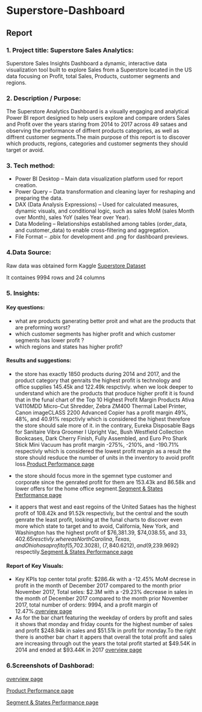 # Superstore-Dashboard
## Report

###  1. Project title: Superstore Sales Analytics:
Superstore Sales Insights Dashboard a dynamic, interactive data visualization tool 
built to explore Sales from a Superstore located in the US data focusing on Profit, total Sales, Products, customer segments and regions.

### 2. Description / Purpose:
The Superstore Analytics Dashboard is a visually engaging and analytical Power BI report designed to help users explore and compare orders Sales and Profit over the years staring from 2014 to 2017 across 49 sataes and observing the preformance of diffrent products categories, as well as diffrent customer segments.The main purpose of this report is to discover which products, regions, categories and customer segments they should target or avoid.

### 3. Tech method:
 
- Power BI Desktop – Main data visualization platform used for report creation.
- Power Query – Data transformation and cleaning layer for reshaping and preparing the data.
- DAX (Data Analysis Expressions) – Used for calculated measures, dynamic visuals, and conditional logic, such as sales MoM (sales Month over Month), sales YoY (sales Year over Year).
- Data Modeling – Relationships established among tables (order_data, and customer_data) to enable cross-filtering and aggregation.
- File Format – .pbix for development and .png for dashboard previews.

### 4.Data Source:
Raw data was obtained form Kaggle [Superstore Dataset](https://www.kaggle.com/datasets/vivek468/superstore-dataset-final)

It containes 9994 rows and 24 columns

### 5. Insights:
#### Key questions:
- what are products ganerating better proit and what are the products that are preforming worst?
- which customer segments has higher profit and which customer segments has lower profit ?
- which regions and states has higher profit?

#### Results and suggestions:
- the store has exactly 1850 products during 2014 and 2017, and the product category that genraits the highest profit is technology and office supplies 145.45k and 122.49k respctivly. when we look deeper to understand which are the products that produce higher profit it is found that in the funal chart of the Top 10 Highest Profit Margin Products Ativa V4110MDD Micro-Cut Shredder, Zebra ZM400 Thermal Label Printer, Canon imageCLASS 2200 Advanced Copier has a profit margin 49%, 48%, and 40.91% respctivly which is considered the highest therefore the store should sale more of it. in the contrary, 
Eureka Disposable Bags for Sanitaire Vibra Groomer I Upright Vac, Bush Westfield Collection Bookcases, Dark Cherry Finish, Fully Assembled, and Euro Pro Shark Stick Mini Vacuum has profit margin -275%, -210%, and -190.71% respectivly which is considered the lowest profit margin as a result the store should resduce the number of units in the inventory to avoid profit loss.[Product Performance page](superstore_product-performance.png)

- the store should focus more in the sgemnet type customer and corporate since the genrated profit for them are 153.43k and 86.58k and lower offers for the home office segment.[Segment & States Performance page](superstore_sgement-performance.png)

- it appers that west and east regoins of the United Sataes has the highest profit of 108.42k and 91.52k respectivly, but the central and the south genrate the least profit, looking at the funal charts to discover even more which state to target and to avoid, California, New York, and Washington has the highest profit of $76,381.39, $74,038.55, and $33,402.65 resctivly. where as North Carolina, Texas, and Ohio has a profit of ($5,702.3028), ($7,840.6212), and ($9,239.9692) respectily.[Segment & States Performance page](superstore_sgement-performance.png)

####  Report of Key Visuals:
- Key KPIs top center total profit: $286.4k with a -12.45% MoM decrese in profit in the month of December 2017 compared to the month prior November 2017, Total seles: $2.3M with a -29.23% decrease in sales in the month of December 2017 compared to the month prior November 2017, total number of orders: 9994, and a profit margin of 12.47%.[overview page](Superstore_overview.png)
- As for the bar chart featuring the weekday of orders by profit and sales it shows that monday and friday counts for the highest number of sales and profit $248.94k in sales and $51.51k in profit for monday.To the right there is another bar chart it appers that overall the total profit and sales are increasing through out the years the total profit started at $49.54K in 2014 and ended at $93.44K in 2017 [overview page](Superstore_overview.png)


### 6.Screenshots of Dashborad:
[overview page](Superstore_overview.png)

[Product Performance page](superstore_product-performance.png)

[Segment & States Performance page](superstore_sgement-performance.png)


